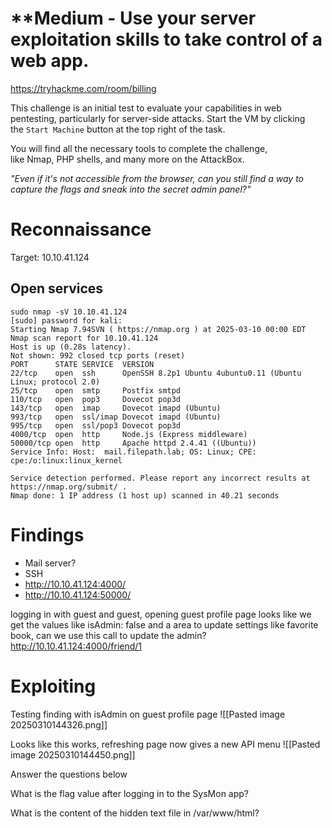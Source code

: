 # **Medium - Use your server exploitation skills to take control of a web app.
https://tryhackme.com/room/billing

This challenge is an initial test to evaluate your capabilities in web pentesting, particularly for server-side attacks. Start the VM by clicking the `Start Machine` button at the top right of the task.

You will find all the necessary tools to complete the challenge, like Nmap, PHP shells, and many more on the AttackBox.  

_"Even if it's not accessible from the browser, can you still find a way to capture the flags and sneak into the secret admin panel?"_

# Reconnaissance
Target: 10.10.41.124

## Open services
```
sudo nmap -sV 10.10.41.124 
[sudo] password for kali: 
Starting Nmap 7.94SVN ( https://nmap.org ) at 2025-03-10 00:00 EDT
Nmap scan report for 10.10.41.124
Host is up (0.28s latency).
Not shown: 992 closed tcp ports (reset)
PORT      STATE SERVICE  VERSION
22/tcp    open  ssh      OpenSSH 8.2p1 Ubuntu 4ubuntu0.11 (Ubuntu Linux; protocol 2.0)
25/tcp    open  smtp     Postfix smtpd
110/tcp   open  pop3     Dovecot pop3d
143/tcp   open  imap     Dovecot imapd (Ubuntu)
993/tcp   open  ssl/imap Dovecot imapd (Ubuntu)
995/tcp   open  ssl/pop3 Dovecot pop3d
4000/tcp  open  http     Node.js (Express middleware)
50000/tcp open  http     Apache httpd 2.4.41 ((Ubuntu))
Service Info: Host:  mail.filepath.lab; OS: Linux; CPE: cpe:/o:linux:linux_kernel

Service detection performed. Please report any incorrect results at https://nmap.org/submit/ .
Nmap done: 1 IP address (1 host up) scanned in 40.21 seconds

```

# Findings 

- Mail server? 
- SSH
- http://10.10.41.124:4000/
- http://10.10.41.124:50000/

logging in with guest and guest, opening guest profile page looks like we get the values like isAdmin: false and a area to update settings like favorite book, can we use this call to update the admin?
http://10.10.41.124:4000/friend/1

# Exploiting

Testing finding with isAdmin on guest profile page
![[Pasted image 20250310144326.png]]

Looks like this works, refreshing page now gives a new API menu 
![[Pasted image 20250310144450.png]]




Answer the questions below

What is the flag value after logging in to the SysMon app?


What is the content of the hidden text file in /var/www/html?